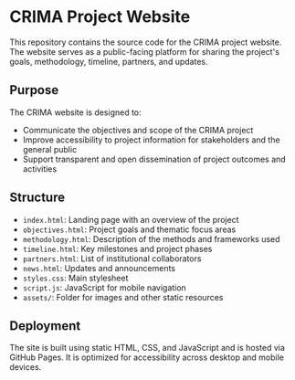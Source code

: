 # CRIMA Project Website

This repository contains the source code for the CRIMA project website. The website serves as a public-facing platform for sharing the project's goals, methodology, timeline, partners, and updates.

## Purpose

The CRIMA website is designed to:
- Communicate the objectives and scope of the CRIMA project
- Improve accessibility to project information for stakeholders and the general public
- Support transparent and open dissemination of project outcomes and activities

## Structure

- `index.html`: Landing page with an overview of the project
- `objectives.html`: Project goals and thematic focus areas
- `methodology.html`: Description of the methods and frameworks used
- `timeline.html`: Key milestones and project phases
- `partners.html`: List of institutional collaborators
- `news.html`: Updates and announcements
- `styles.css`: Main stylesheet
- `script.js`: JavaScript for mobile navigation
- `assets/`: Folder for images and other static resources

## Deployment

The site is built using static HTML, CSS, and JavaScript and is hosted via GitHub Pages. It is optimized for accessibility across desktop and mobile devices.
